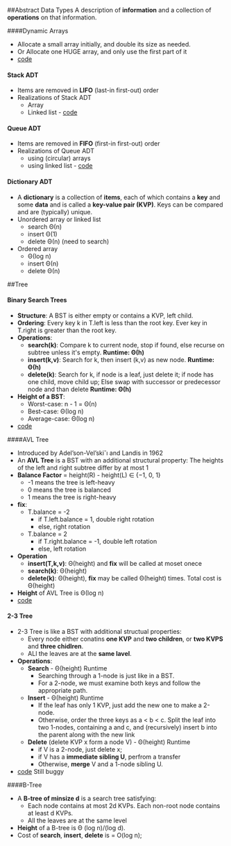 ##Abstract Data Types
A description of **information** and a collection of **operations** on that information.

####Dynamic Arrays  
- Allocate a small array initially, and double its size as needed.
- Or Allocate one HUGE array, and only use the first part of it
- [code](https://github.com/jingt06/Algorithms/blob/master/DataStructures/Dynamic_Array.cc)

#### Stack ADT
- Items are removed in **LIFO** (last-in first-out) order
- Realizations of Stack ADT
  - Array
  - Linked list - [code](https://github.com/jingt06/Algorithms/blob/master/DataStructures/stack.cc) 


#### Queue ADT
- Items are removed in **FIFO** (first-in first-out) order
- Realizations of Queue ADT
  - using (circular) arrays
  - using linked list - [code](https://github.com/jingt06/Algorithms/blob/master/DataStructures/queue.cc) 

#### Dictionary ADT
- A **dictionary** is a collection of **items**, each of which contains a **key** and some **data** and is called a **key-value pair (KVP)**. Keys can be compared and are (typically) unique.  
- Unordered array or linked list
  - search Θ(n)
  - insert Θ(1)
  - delete Θ(n) (need to search)
- Ordered array
  - Θ(log n)
  - insert Θ(n)
  - delete Θ(n) 

##Tree
#### Binary Search Trees
- **Structure**: A BST is either empty or contains a KVP, left child.
- **Ordering**: Every key k in T.left is less than the root key. Ever key in T.right is greater than the root key.
- **Operations**: 
  - **search(k)**: Compare k to current node, stop if found, else recurse on subtree unless it's empty. **Runtime: Θ(h)**
  - **insert(k,v)**: Search for k, then insert (k,v) as new node. **Runtime: Θ(h)**
  - **delete(k)**: Search for k, if node is a leaf, just delete it; if node has one child, move child up; Else swap with successor or predecessor node and than delete **Runtime: Θ(h)**
- **Height of a BST**: 
  - Worst-case: n - 1 = Θ(n)
  - Best-case: Θ(log n)
  - Average-case: Θ(log n)
- [code](https://github.com/jingt06/Algorithms/blob/master/DataStructures/BST.cc)

####AVL Tree
- Introduced by Adel’son-Vel’ski˘ı and Landis in 1962
- An **AVL Tree** is a BST with an additional structural property: The heights of the left and right subtree differ by at most 1
- **Balance Factor** = height(R) - height(L) ∈ {−1, 0, 1}
  - -1 means the tree is left-heavy
  - 0 means the tree is balanced
  - 1 means the tree is right-heavy
- **fix**: 
  - T.balance = -2 
     - if T.left.balance = 1, double right rotation
     - else, right rotation
  - T.balance = 2 
     - if T.right.balance = -1, double left rotation 
     -  else, left rotation
- **Operation**
  - **insert(T,k,v)**: Θ(height) and **fix** will be called at moset onece
  - **search(k)**: Θ(height)
  - **delete(k)**: Θ(height), **fix** may be called Θ(height) times. Total cost is Θ(height)
- **Height** of AVL Tree is Θ(log n)
- [code](https://github.com/jingt06/Algorithms/blob/master/DataStructures/AVLtree.cc)


#### 2-3 Tree
- 2-3 Tree is like a BST with additional structual properties:
  - Every node either conatins **one KVP** and **two children**, or **two KVPS** and **three chidlren**.
  - ALl the leaves are at the **same lavel**.
- **Operations**:
  - **Search** - Θ(height) Runtime
     - Searching through a 1-node is just like in a BST.
     - For a 2-node, we must examine both keys and follow the appropriate path.
  - **Insert** - Θ(height) Runtime
     - If the leaf has only 1 KVP, just add the new one to make a 2-node.
     - Otherwise, order the three keys as a < b < c. Split the leaf into two 1-nodes, containing a and c, and (recursively) insert b into the parent along with the new link 
  - **Delete** (delete KVP x form a node V) - Θ(height) Runtime
     -  if V is a 2-node, just delete x;
     -  if V has a **immediate sibling U**, perfrom a transfer
     -  Otherwise, **merge** V and a 1-node sibling U.
- [code](https://github.com/jingt06/Algorithms/blob/master/DataStructures/2-3Tree.cc) Still buggy

####B-Tree
- A **B-tree of minsize d** is a search tree satisfying:
   - Each node contains at most 2d KVPs. Each non-root node contains at least d KVPs.
   - All the leaves are at the same level
- **Height** of a B-tree is Θ
(log n)/(log d).
- Cost of **search**, **insert**, **delete** is = O(log n);
